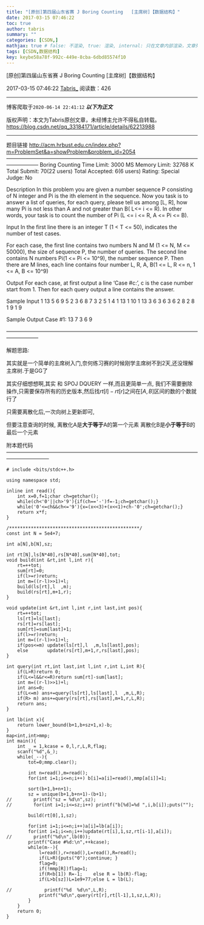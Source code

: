 ```yaml
---
title: "[原创]第四届山东省赛 J Boring Counting   [主席树]【数据结构】"
date: 2017-03-15 07:46:22
toc: true
author: tabris
summary: ""
categories: [CSDN,]
mathjax: true # false: 不渲染, true: 渲染, internal: 只在文章内部渲染，文章列表中不渲染
tags: [CSDN,数据结构]
key: keybe58a78f-992c-449e-8cba-6dbd85574f10
---
```


[原创]第四届山东省赛 J Boring Counting   [主席树]【数据结构】

2017-03-15 07:46:22  [Tabris_](https://me.csdn.net/qq_33184171) 阅读数：426

---

博客爬取于`2020-06-14 22:41:12`
***以下为正文***

版权声明：本文为Tabris原创文章，未经博主允许不得私自转载。
https://blog.csdn.net/qq_33184171/article/details/62213988

<!-- more -->

---

题目链接 http://acm.hrbust.edu.cn/index.php?m=ProblemSet&a=showProblem&problem_id=2054
——————————————————————————————————————————
Boring Counting
Time Limit: 3000 MS	Memory Limit: 32768 K
Total Submit: 70(22 users)	Total Accepted: 6(6 users)	Rating: 	Special Judge: No

Description
In this problem you are given a number sequence P consisting of N integer and Pi is the ith element in the sequence. Now you task is to answer a list of queries, for each query, please tell us among [L, R], how many Pi is not less than A and not greater than B( L<= i <= R). In other words, your task is to count the number of Pi (L <= i <= R,  A <= Pi <= B).


Input
In the first line there is an integer T (1 < T <= 50), indicates the number of test cases.

For each case, the first line contains two numbers N and M (1 <= N, M <= 50000), the size of sequence P, the number of queries. The second line contains N numbers Pi(1 <= Pi <= 10^9), the number sequence P. Then there are M lines, each line contains four number L, R, A, B(1 <= L, R <= n, 1 <= A, B <= 10^9)

Output
For each case, at first output a line ‘Case #c:’, c is the case number start from 1. Then for each query output a line contains the answer.

Sample Input
1
13 5
6 9 5 2 3 6 8 7 3 2 5 1 4
1 13 1 10
1 13 3 6
3 6 3 6
2 8 2 8
1 9 1 9

Sample Output
Case #1:
13
7
3
6
9



——————————————————————————————————————————

解题思路:


其实就是一个简单的主席树入门,奈何练习赛的时候刚学主席树不到2天,还没理解主席树.于是GG了

其实仔细想想啊,其实 和 SPOJ DQUERY 一样,而且更简单一点,
我们不需要删除操作,只需要保存所有的历史版本,然后找$rt[l] - rt[r]$之间在$\big[A,B\big]$区间的数的个数就行了

只需要离散化后,一次向树上更新即可,

但要注意查询的时候,
离散化A是**大于等于**A的第一个元素
离散化B是**小于等于**B的最后一个元素



附本题代码
————————————————————————————————————————————
```
# include <bits/stdc++.h>

using namespace std;

inline int read(){
    int x=0,f=1;char ch=getchar();
    while(ch<'0'||ch>'9'){if(ch=='-')f=-1;ch=getchar();}
    while('0'<=ch&&ch<='9'){x=(x<<3)+(x<<1)+ch-'0';ch=getchar();}
    return x*f;
}

/************************************************/
const int N = 5e4+7;

int a[N],b[N],sz;

int rt[N],ls[N*40],rs[N*40],sum[N*40],tot;
void build(int &rt,int l,int r){
    rt=++tot;
    sum[rt]=0;
    if(l>=r)return;
    int m=((r-l)>>1)+l;
    build(ls[rt],l  ,m);
    build(rs[rt],m+1,r);
}

void update(int &rt,int l,int r,int last,int pos){
    rt=++tot;
    ls[rt]=ls[last];
    rs[rt]=rs[last];
    sum[rt]=sum[last]+1;
    if(l>=r)return;
    int m=((r-l)>>1)+l;
    if(pos<=m) update(ls[rt],l  ,m,ls[last],pos);
    else       update(rs[rt],m+1,r,rs[last],pos);
}

int query(int rt,int last,int l,int r,int L,int R){
    if(L>R)return 0;
    if(L<=l&&r<=R)return sum[rt]-sum[last];
    int m=((r-l)>>1)+l;
    int ans=0;
    if(L<=m) ans+=query(ls[rt],ls[last],l  ,m,L,R);
    if(R> m) ans+=query(rs[rt],rs[last],m+1,r,L,R);
    return ans;
}

int lb(int x){
    return lower_bound(b+1,b+sz+1,x)-b;
}
map<int,int>mmp;
int main(){
    int _ = 1,kcase = 0,l,r,L,R,flag;
    scanf("%d",&_);
    while(_--){
        tot=0;mmp.clear();

        int n=read(),m=read();
        for(int i=1;i<=n;i++) b[i]=a[i]=read(),mmp[a[i]]=1;

        sort(b+1,b+n+1);
        sz = unique(b+1,b+n+1)-(b+1);
//        printf("sz = %d\n",sz);
//        for(int i=1;i<=sz;i++) printf("b[%d]=%d ",i,b[i]);puts("");

        build(rt[0],1,sz);

        for(int i=1;i<=n;i++)a[i]=lb(a[i]);
        for(int i=1;i<=n;i++)update(rt[i],1,sz,rt[i-1],a[i]);
//        printf("%d\n",lb(0));
        printf("Case #%d:\n",++kcase);
        while(m--){
            l=read(),r=read(),L=read(),R=read();
            if(L>R){puts("0");continue; }
            flag=0;
            if(!mmp[R])flag=1;
            if(R<b[1]) R=-1;    else R = lb(R)-flag;
            if(L>b[sz])L=1e9+77;else L = lb(L);

//            printf("%d  %d\n",L,R);
            printf("%d\n",query(rt[r],rt[l-1],1,sz,L,R));
        }
    }
    return 0;
}
```
